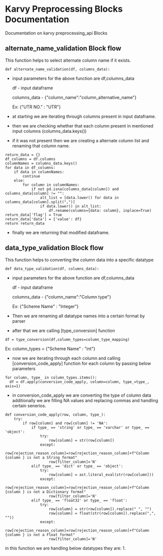 # Karvy Preprocessing Blocks Documentation

Documentation on karvy preprocessing_api Blocks

## alternate_name_validation Block flow

This function helps to select alternate column name if it exists.

```
def alternate_name_validation(df, columns_data):
```
  
  * input parameters for the above function are df,columns_data
  
    df - input dataframe
    
    columns_data - {"column_name":"column_alternative_name"}
    
    Ex: {"UTR NO." : "UTR"}
 
  * at starting we are iterating through columns present in input dataframe.
  
  * then we are checking whether that each column present in mentioned input columns (columns_data.keys())
  
  * if it was not present then we are creating a alternate column list and renaming that column name.
  
  ```
  return_data = {}
  df_columns = df.columns
  columnNames = columns_data.keys()
  for data in df_columns:
      if data in columnNames:
          continue
      else:
          for column in columnNames:
              if not pd.isna(columns_data[column]) and columns_data[column] != "":
                  alt_list = [data.lower() for data in columns_data[column].split(",")]
                  if data.lower() in alt_list:
                      df.rename(columns={data: column}, inplace=True)
  return_data['flag'] = True
  return_data['data'] = {'value': df}
  return return_data
  
  ```
  
  * finally we are returning that modified dataframe.
  
## data_type_validation Block flow

This function helps to converting the column data into a specific datatype

```
def data_type_validation(df, columns_data):
```

* input parameters for the above function are df,columns_data
  
    df - input dataframe
    
    columns_data - {"column_name":"Column type"}
    
    Ex: {"Scheme Name" : "Integer"}
* Then we are renaming all datatype names into a certain format by parser

* after that we are calling [type_conversion] function

```
df = type_conversion(df,column_types=column_type_mapping)
```
Ex: column_types = {"Scheme Name" : "int"}

* now we are iterating through each column and calling [conversion_code_apply] function for each column by passing below parameters

```
for column, type_ in column_types.items():
  df = df.apply(conversion_code_apply, column=column, type_=type_, axis=1)
```

* in conversion_code_apply we are converting the type of column data additionally we are filling NA values and replacing commas and handling certain senerios.

```
def conversion_code_apply(row, column, type_):
    try:
        if row[column] and row[column] != 'NA':
            if type_ == 'string' or type_ == 'varchar' or type_ == 'object':
                try:
                    row[column] = str(row[column])
                except:
                    row[rejection_reason_column]=row[rejection_reason_column]+f"Column {column } is not a String format"
                    row[filter_column]='N'
            elif type_ == 'dict' or type_ == 'object':
                try:
                    row[column] = ast.literal_eval(str(row[column]))
                except:
                    row[rejection_reason_column]=row[rejection_reason_column]+f"Column {column } is not a Dictionary format"
                    row[filter_column]='N'
            elif type_ == 'float32' or type_ == 'float':
                try:
                    row[column] = str(row[column]).replace(" ", "")
                    row[column] = float(str(row[column]).replace(",", ""))
                except:
                    row[rejection_reason_column]=row[rejection_reason_column]+f"Column {column } is not a Float format"
                    row[filter_column]='N'
```

 in this function we are handling below datatypes they are:
  1.

